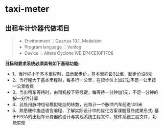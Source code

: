 # taxi-meter

## **出租车计价器代做项目**

> * Environment       ：Quartus 13.1, Modelsim
> * Program language  ：Verilog
> * Device            ：Altera Cyclone IVE EP4CE10F17C8

**目标和要求系统必须具有如下基础功能:**
* 1、当行程小于基本里程时，显示起步价，基本里程设3公里，起步价设8元
* 2、当行程大于基本里程时，每多行一公里，在起步价上加2元;不足一公里按一公里收费
* 3、当出租车等待时，由司机按下等候键，每等待一分钟加1元，不足一分钟的按一分钟计算
* 4、此处用脉冲信号模拟轮胎的转数，设每计一个脉冲汽车前进100米
* 5、熟悉硬件描述语言编程，了解实际设计中的优化方案课题最终成果形式: 基于FPGA的出租车计费器的设计与实现系统工程文件、软件系统工程文件，功能实现